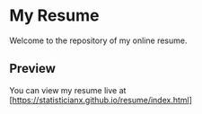# My Resume

Welcome to the repository of my online resume.

## Preview

You can view my resume live at [https://statisticianx.github.io/resume/index.html]